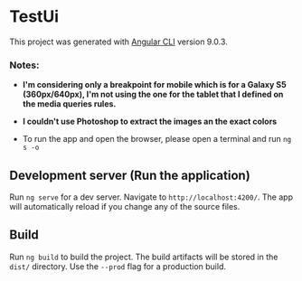 # TestUi

This project was generated with [Angular CLI](https://github.com/angular/angular-cli) version 9.0.3.

### Notes:
- **I'm considering only a breakpoint for mobile which is for a Galaxy S5 (360px/640px), I'm not using the one for the tablet that I defined on the media queries rules.**

- **I couldn't use Photoshop to extract the images an the exact colors**
- To run the app and open the browser, please open a terminal and run `ng s -o` 

## Development server (Run the application)

Run `ng serve` for a dev server. Navigate to `http://localhost:4200/`. The app will automatically reload if you change any of the source files.

## Build

Run `ng build` to build the project. The build artifacts will be stored in the `dist/` directory. Use the `--prod` flag for a production build.
